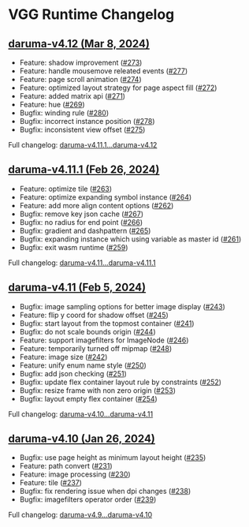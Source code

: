 # VGG Runtime Changelog

## [daruma-v4.12 (Mar 8, 2024)](https://github.com/verygoodgraphics/vgg_runtime/releases/tag/daruma-v4.12)
* Feature: shadow improvement ([#273](https://github.com/verygoodgraphics/vgg_runtime/pull/273))
* Feature: handle mousemove releated events  ([#277](https://github.com/verygoodgraphics/vgg_runtime/pull/277))
* Feature: page scroll animation  ([#274](https://github.com/verygoodgraphics/vgg_runtime/pull/274))
* Feature: optimized layout strategy for page aspect fill ([#272](https://github.com/verygoodgraphics/vgg_runtime/pull/272))
* Feature: added matrix api  ([#271](https://github.com/verygoodgraphics/vgg_runtime/pull/271))
* Feature: hue ([#269](https://github.com/verygoodgraphics/vgg_runtime/pull/269))
* Bugfix: winding rule ([#280](https://github.com/verygoodgraphics/vgg_runtime/pull/280))
* Bugfix: incorrect instance position  ([#278](https://github.com/verygoodgraphics/vgg_runtime/pull/278))
* Bugfix: inconsistent view offset  ([#275](https://github.com/verygoodgraphics/vgg_runtime/pull/275))

Full changelog: [daruma-v4.11.1...daruma-v4.12](https://github.com/verygoodgraphics/vgg_runtime/compare/daruma-v4.11.1...daruma-v4.12)

## [daruma-v4.11.1 (Feb 26, 2024)](https://github.com/verygoodgraphics/vgg_runtime/releases/tag/daruma-v4.11.1)
* Feature: optimize tile ([#263](https://github.com/verygoodgraphics/vgg_runtime/pull/263))
* Feature: optimize expanding symbol instance ([#264](https://github.com/verygoodgraphics/vgg_runtime/pull/264))
* Feature: add more align content options ([#262](https://github.com/verygoodgraphics/vgg_runtime/pull/262))
* Bugfix: remove key json cache ([#267](https://github.com/verygoodgraphics/vgg_runtime/pull/267))
* Bugfix: no radius for end point ([#266](https://github.com/verygoodgraphics/vgg_runtime/pull/266))
* Bugfix: gradient and dashpattern ([#265](https://github.com/verygoodgraphics/vgg_runtime/pull/265))
* Bugfix: expanding instance which using variable as master id ([#261](https://github.com/verygoodgraphics/vgg_runtime/pull/261))
* Bugfix: exit wasm runtime ([#259](https://github.com/verygoodgraphics/vgg_runtime/pull/259))

Full changelog: [daruma-v4.11...daruma-v4.11.1](https://github.com/verygoodgraphics/vgg_runtime/compare/daruma-v4.11...daruma-v4.11.1)


## [daruma-v4.11 (Feb 5, 2024)](https://github.com/verygoodgraphics/vgg_runtime/releases/tag/daruma-v4.11)

* Bugfix: image sampling options for better image display ([#243](https://github.com/verygoodgraphics/vgg_runtime/pull/243))
* Feature: flip y coord for shadow offset ([#245](https://github.com/verygoodgraphics/vgg_runtime/pull/245))
* Bugfix: start layout from the topmost container ([#241](https://github.com/verygoodgraphics/vgg_runtime/pull/241))
* Bugfix: do not scale bounds origin ([#244](https://github.com/verygoodgraphics/vgg_runtime/pull/244))
* Feature: support imagefilters for ImageNode ([#246](https://github.com/verygoodgraphics/vgg_runtime/pull/246))
* Feature: temporarily turned off mipmap ([#248](https://github.com/verygoodgraphics/vgg_runtime/pull/248))
* Feature: image size ([#242](https://github.com/verygoodgraphics/vgg_runtime/pull/242))
* Feature: unify enum name style ([#250](https://github.com/verygoodgraphics/vgg_runtime/pull/250))
* Bugfix: add json checking ([#251](https://github.com/verygoodgraphics/vgg_runtime/pull/251))
* Bugfix: update flex container layout rule by constraints ([#252](https://github.com/verygoodgraphics/vgg_runtime/pull/252))
* Bugfix: resize frame with non zero origin ([#253](https://github.com/verygoodgraphics/vgg_runtime/pull/253))
* Bugfix: layout empty flex container ([#254](https://github.com/verygoodgraphics/vgg_runtime/pull/254))

Full changelog: [daruma-v4.10...daruma-v4.11](https://github.com/verygoodgraphics/vgg_runtime/compare/daruma-v4.10...daruma-v4.11)

## [daruma-v4.10 (Jan 26, 2024)](https://github.com/verygoodgraphics/vgg_runtime/releases/tag/daruma-v4.10)

* Bugfix: use page height as minimum layout height ([#235](https://github.com/verygoodgraphics/vgg_runtime/pull/235))
* Feature: path convert ([#231](https://github.com/verygoodgraphics/vgg_runtime/pull/231))
* Feature: image processing ([#230](https://github.com/verygoodgraphics/vgg_runtime/pull/230))
* Feature: tile ([#237](https://github.com/verygoodgraphics/vgg_runtime/pull/237))
* Bugfix: fix rendering issue when dpi changes ([#238](https://github.com/verygoodgraphics/vgg_runtime/pull/238))
* Bugfix: imagefilters operator order ([#239](https://github.com/verygoodgraphics/vgg_runtime/pull/239))

Full changelog: [daruma-v4.9...daruma-v4.10](https://github.com/verygoodgraphics/vgg_runtime/compare/daruma-v4.9...daruma-v4.10)
